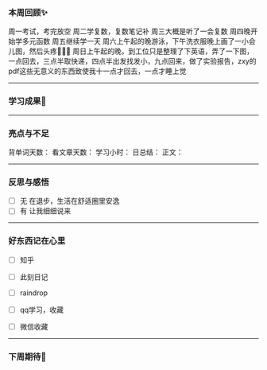 ### 本周回顾✨
周一考试，考完放空
周二学复数，复数笔记补
周三大概是听了一会复数
周四晚开始学多元函数
周五继续学一天
周六上午起的晚游泳，下午洗衣服晚上画了一小会儿图，然后头疼🥲🥲🥲
周日上午起的晚，到工位只是整理了下英语，弄了一下图，一点回去，三点半取快递，四点半出发找发小，九点回来，做了实验报告，zxy的pdf这些无意义的东西致使我十一点才回去，一点才睡上觉


---

### 学习成果🎊


---
### 亮点与不足
背单词天数：
看文章天数：
学习小时：
日总结：
正文：


---
### 反思与感悟
- [ ] 无
在退步，生活在舒适圈里安逸
- [ ] 有
让我细细说来

---
### 好东西记在心里
- [ ] 知乎
- [ ] 此刻日记
- [ ] raindrop
- [ ] qq学习，收藏
- [ ] 微信收藏




---

### 下周期待🦊

